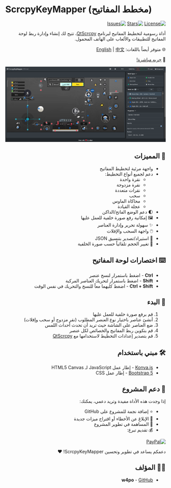 # ScrcpyKeyMapper (مخطط المفاتيح)

<div dir="rtl">

[![License](https://img.shields.io/github/license/w4po/ScrcpyKeyMapper)](https://github.com/w4po/ScrcpyKeyMapper/blob/main/LICENSE)
[![Stars](https://img.shields.io/github/stars/w4po/ScrcpyKeyMapper)](https://github.com/w4po/ScrcpyKeyMapper/stargazers)
[![Issues](https://img.shields.io/github/issues/w4po/ScrcpyKeyMapper)](https://github.com/w4po/ScrcpyKeyMapper/issues)

أداة رسومية لتخطيط المفاتيح لبرنامج [QtScrcpy](https://github.com/barry-ran/QtScrcpy)، تتيح لك إنشاء وإدارة ربط لوحة المفاتيح للتطبيقات والألعاب على الهاتف المحمول.

🌐 متوفر أيضاً باللغات: [English](README.md) | [中文](README_zh.md)

🔗 [جربه مباشرة!](https://w4po.github.io/ScrcpyKeyMapper)

![لقطة شاشة ScrcpyKeyMapper](assets/screenshot.png)

## 🚀 المميزات

- واجهة مرئية لتخطيط المفاتيح
- دعم لجميع أنواع التخطيط:
  - نقرة واحدة
  - نقرة مزدوجة
  - نقرات متعددة
  - سحب
  - محاكاة الماوس
  - عجلة القيادة
- 🌓 دعم الوضع الفاتح/الداكن
- 🖼️ إمكانية رفع صورة خلفية للعمل عليها
- ✨ سهولة تحرير وإدارة العناصر
- 🖱️ واجهة السحب والإفلات
- 💾 استيراد/تصدير بتنسيق JSON
- 📐 تغيير الحجم تلقائياً حسب صورة الخلفية

## ⌨️ اختصارات لوحة المفاتيح

- **Ctrl** - اضغط باستمرار لنسخ عنصر
- **Shift** - اضغط باستمرار لتحريك العناصر المركبة
- **Ctrl + Shift** - اضغط كليهما معاً للنسخ والتحريك في نفس الوقت

## 🚦 البدء

1. قم برفع صورة خلفية للعمل عليها
2. أنشئ عناصر باختيار نوع العنصر المطلوب (نقر مزدوج أو سحب وإفلات)
3. ضع العناصر على الشاشة حيث تريد أن تحدث أحداث اللمس
4. قم بتكوين ربط المفاتيح والخصائص لكل عنصر
5. قم بتصدير إعدادات التخطيط لاستخدامها مع [QtScrcpy](https://github.com/barry-ran/QtScrcpy)

## 🛠️ مبني باستخدام

- [Konva.js](https://konvajs.org/) - إطار عمل JavaScript لـ HTML5 Canvas
- [Bootstrap 5](https://getbootstrap.com/) - إطار عمل CSS

## 💝 دعم المشروع

إذا وجدت هذه الأداة مفيدة وتريد دعمي، يمكنك:

- ⭐ إضافة نجمة للمشروع على GitHub
- 🐛 الإبلاغ عن الأخطاء أو اقتراح ميزات جديدة
- 🔀 المساهمة في تطوير المشروع
- 💰 تقديم تبرع:

[![PayPal](https://img.shields.io/badge/PayPal-00457C?style=for-the-badge&logo=paypal&logoColor=white)](https://paypal.me/w4po77)

دعمكم يساعد في تطوير وتحسين ScrcpyKeyMapper! ❤️

## 👨‍💻 المؤلف

- **w4po** - [GitHub](https://github.com/w4po)

</div>
